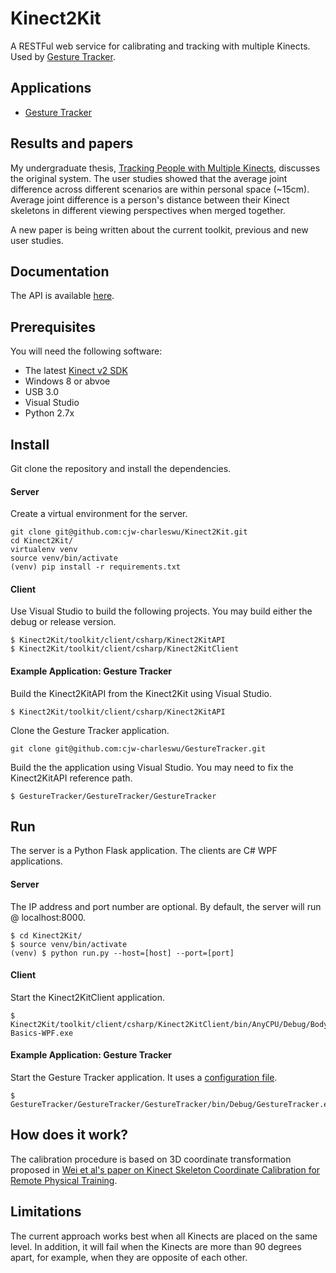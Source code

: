 # Kinect2Kit
A RESTFul web service for calibrating and tracking with multiple Kinects. Used by [Gesture Tracker][1].

## Applications
* [Gesture Tracker](https://github.com/cjw-charleswu/GestureTracker)


## Results and papers
My undergraduate thesis, [Tracking People with Multiple Kinects][2], discusses the original system. The user studies showed that the average joint difference across different scenarios are within personal space (~15cm). Average joint difference is a person's distance between their Kinect skeletons in different viewing perspectives when merged together.

A new paper is being written about the current toolkit, previous and new user studies.


## Documentation
The API is available [here](http://cjw-charleswu.github.io/Kinect2Kit/).


## Prerequisites
You will need the following software:

- The latest [Kinect v2 SDK][3]
- Windows 8 or abvoe
- USB 3.0
- Visual Studio
- Python 2.7x


## Install
Git clone the repository and install the dependencies.

#### Server
Create a virtual environment for the server.

    git clone git@github.com:cjw-charleswu/Kinect2Kit.git
    cd Kinect2Kit/
    virtualenv venv
    source venv/bin/activate
    (venv) pip install -r requirements.txt

#### Client
Use Visual Studio to build the following projects. You may build either the debug or release version. 

    $ Kinect2Kit/toolkit/client/csharp/Kinect2KitAPI
    $ Kinect2Kit/toolkit/client/csharp/Kinect2KitClient

#### Example Application: Gesture Tracker
Build the Kinect2KitAPI from the Kinect2Kit using Visual Studio.

	$ Kinect2Kit/toolkit/client/csharp/Kinect2KitAPI

Clone the Gesture Tracker application.

	git clone git@github.com:cjw-charleswu/GestureTracker.git

Build the the application using Visual Studio. You may need to fix the Kinect2KitAPI reference path.

	$ GestureTracker/GestureTracker/GestureTracker


## Run
The server is a Python Flask application. The clients are C# WPF applications.

#### Server
The IP address and port number are optional.  By default, the server will run @ localhost:8000.

	$ cd Kinect2Kit/
    $ source venv/bin/activate
    (venv) $ python run.py --host=[host] --port=[port]

#### Client
Start the Kinect2KitClient application.

    $ Kinect2Kit/toolkit/client/csharp/Kinect2KitClient/bin/AnyCPU/Debug/Body-Basics-WPF.exe

#### Example Application: Gesture Tracker
Start the Gesture Tracker application. It uses a [configuration file][4].
	
	$ GestureTracker/GestureTracker/GestureTracker/bin/Debug/GestureTracker.exe
	

## How does it work?
The calibration procedure is based on 3D coordinate transformation proposed in [Wei et al's paper on Kinect Skeleton Coordinate Calibration for Remote Physical Training][5].

## Limitations
The current approach works best when all Kinects are placed on the same level. In addition, it will fail when the Kinects are more than 90 degrees apart, for example, when they are opposite of each other.

[1]: https://github.com/cjw-charleswu/GestureTracker
[2]: https://github.com/cjw-charleswu/KinectMultiTrack/blob/master/Deliverables/Report/Final/thesis.pdf
[3]: https://www.microsoft.com/en-us/kinectforwindows/develop/
[4]: http://cjw-charleswu.github.io/Kinect2Kit/#docs/api/configuration/configuration
[5]: http://www.thinkmind.org/download.php?articleid=mmedia_2014_4_20_50039